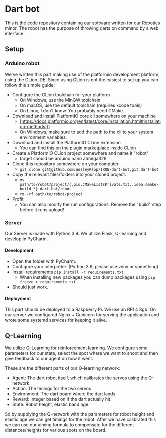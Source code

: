 # Dart bot

This is the code repository containing our software written for our Robotics
minor. The robot has the purpose of throwing darts on command by a web
interface.

## Setup

### Arduino robot

We've written this part making use of the platformio development platform, using
the CLion IDE. Since using CLion is not the easiest to set up you can follow
this simple guide:

- Configure the CLion toolchain for your platform
  - On Windows, use the MinGW toolchain
  - On macOS, use the default toolchain (requires xcode tools)
  - On Linux, I don't know. You probably need CMake.
- Download and install PlatformIO core cli somewhere on your machine
  - [https://docs.platformio.org/en/latest/core/installation.html#installation-methods]()
  - On Windows, make sure to add the path to the cli to your system
    environment variables.
- Download and install the PlatformIO CLion extension
  - You can find this on the plugin marketplace inside CLion
- Create a PlatformIO CLion project somewhere and name it "robot"
  - target should be arduino nano atmega328
- Clone this repository somewhere on your computer
  - `git clone git@github.com:WesleyKlop/IROB-dart-bot.git dart-bot`
- Copy the relevant files/folders into your cloned project.
  - `mv path/to/robot/project/{.pio,CMakeListsPrivate.txt,.idea,cmake-build-*} dart-bot/robot`
  - `rm -rf path/to/robot/project`
- Profit
  - You can also modify the run configurations. Remove the "build" step before
    it runs upload!

### Server

Our Server is made with Python 3.9. We utilize Flask, Q-learning and develop in
PyCharm.

#### Development

- Open the folder with PyCharm.
- Configure your interpreter. (Python 3.9, please use venv or something)
- Install requirements `pip install -r requirements.txt`
  - When installing new packages you can dump packages
    using `pip freeze > requirements.txt`
- Should just work.

#### Deployment

This part should be deployed to a Raspberry Pi. We use an RPI 4 8gb. On our
server we configured Nginx + Gunicorn for serving the application and wrote some
systemd services for keeping it alive.

## Q-Learning

We utilize Q-Learning for reinforcement learning. We configure some parameters
for our state, select the spot where we want to shoot and then give feedback to
our agent on how it went.

These are the different parts of our Q-learning network:

- Agent: The dart robot itself, which calibrates the servos using the
  Q-network.
- Action: The timings for the two servos
- Environment: The dart board where the dart lands
- Reward: Integer based on if the dart actually hit.
- State: Robot height, elastic band age.

So by supplying the Q-network with the parameters for robot height and elastic
age we can get timings for the robot. After we have calibrated this we can use
our aiming formula to compensate for the different distances/heights for various
spots on the board.
